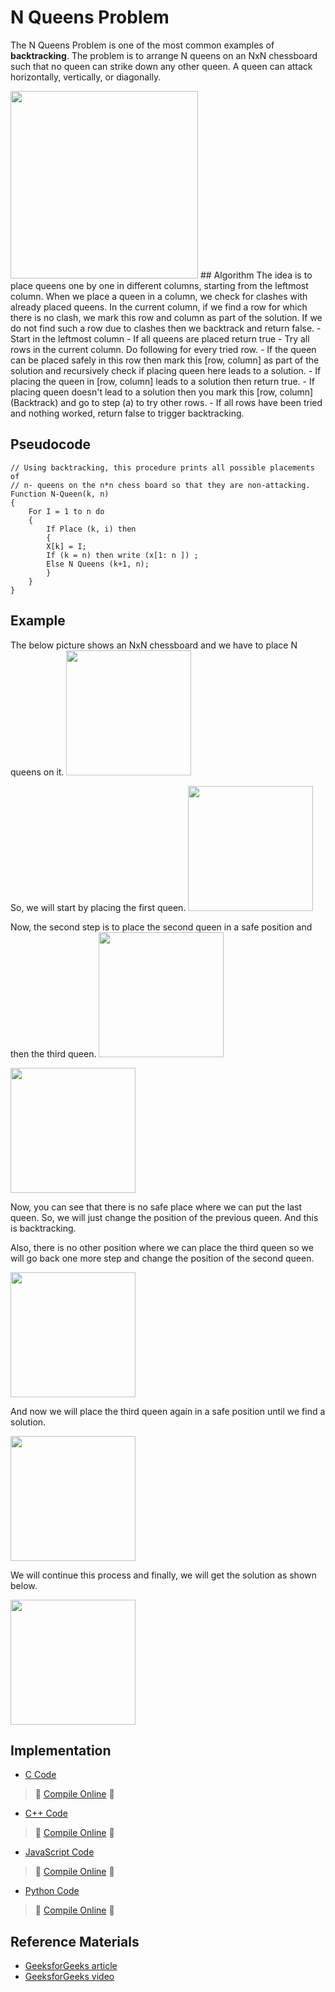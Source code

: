 # N Queens Problem
The N Queens Problem is one of the most common examples of **backtracking**. The problem is to arrange N queens on an NxN chessboard such that no queen can strike down any other queen. A queen can attack horizontally, vertically, or diagonally.

<img src="https://www.dl.dropboxusercontent.com/s/ba1ld9w66wr0qap/final.png" width="300">
## Algorithm
The idea is to place queens one by one in different columns, starting from the leftmost column. When we place a queen in a column, we check for clashes with already placed queens. In the current column, if we find a row for which there is no clash, we mark this row and column as part of the solution. If we do not find such a row due to clashes then we backtrack and return false.
- Start in the leftmost column
- If all queens are placed return true
- Try all rows in the current column.  Do following for every tried row.
    - If the queen can be placed safely in this row then mark this [row, column] as part of the solution and recursively check if placing queen here leads to a solution.
    - If placing the queen in [row, column] leads to a solution then return true.
    - If placing queen doesn't lead to a solution then you mark this [row, column] (Backtrack) and go to step (a) to try other rows.
- If all rows have been tried and nothing worked, return false to trigger backtracking.


## Pseudocode
```
// Using backtracking, this procedure prints all possible placements of
// n- queens on the n*n chess board so that they are non-attacking.
Function N-Queen(k, n)
{
    For I = 1 to n do
    {
        If Place (k, i) then
        {
        X[k] = I;
        If (k = n) then write (x[1: n ]) ;
        Else N Queens (k+1, n);
        }
    }
}
```

## Example
The below picture shows an NxN chessboard and we have to place N queens on it. 
<img src="https://www.dl.dropboxusercontent.com/s/xwxvx07zzzxzm3r/n.png" width="200">

So, we will start by placing the first queen.
<img src="https://www.dl.dropboxusercontent.com/s/nqegxh9akpdrusl/1.png" width="200">

Now, the second step is to place the second queen in a safe position and then the third queen.
<img src="https://www.dl.dropboxusercontent.com/s/kfyaphyf0hfjel9/2.png" width="200">

<img src="https://www.dl.dropboxusercontent.com/s/tkepimv5na6drj7/3.png" width="200">

Now, you can see that there is no safe place where we can put the last queen. So, we will just change the position of the previous queen. And this is backtracking.

Also, there is no other position where we can place the third queen so we will go back one more step and change the position of the second queen.

<img src="https://www.dl.dropboxusercontent.com/s/ci2l3v88qs77r8k/4.png" width="200">

And now we will place the third queen again in a safe position until we find a solution.

<img src="https://www.dl.dropboxusercontent.com/s/yr8mkqy80eoboc6/5.png" width="200">

We will continue this process and finally, we will get the solution as shown below.

<img src="https://www.dl.dropboxusercontent.com/s/ba1ld9w66wr0qap/final.png" width="200">

## Implementation

*  [C Code](https://github.com/jainaman224/Algo_Ds_Notes/blob/master/Queens_Problem/Queens_Problem.c)

> :rocket: [Compile Online](https://repl.it/@vsharma20v/n-queens-problem-in-c) :rocket:

*  [C++ Code](https://github.com/jainaman224/Algo_Ds_Notes/blob/master/Queens_Problem/Queens_Problem.cpp)

> :rocket: [Compile Online](https://repl.it/@vsharma20v/MintcreamBelovedAggregators) :rocket:
 
*  [JavaScript Code](https://github.com/jainaman224/Algo_Ds_Notes/blob/master/Queens_Problem/Queens_Problem.js)

> :rocket: [Compile Online](https://repl.it/@vsharma20v/EducatedPapayawhipSourcecode) :rocket:
  
*  [Python Code](https://github.com/jainaman224/Algo_Ds_Notes/blob/master/Queens_Problem/Queens_Problem.py)

> :rocket: [Compile Online](https://repl.it/@vsharma20v/LawngreenMajorSpreadsheet) :rocket:

## Reference Materials
- [GeeksforGeeks article](https://www.geeksforgeeks.org/n-queen-problem-backtracking-3/)
- [GeeksforGeeks video](https://www.youtube.com/watch?v=0DeznFqrgAI)
